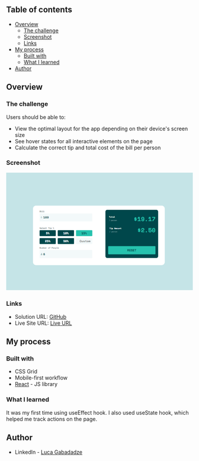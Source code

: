 ## Table of contents

- [Overview](#overview)
  - [The challenge](#the-challenge)
  - [Screenshot](#screenshot)
  - [Links](#links)
- [My process](#my-process)
  - [Built with](#built-with)
  - [What I learned](#what-i-learned)
- [Author](#author)

## Overview

### The challenge

Users should be able to:

- View the optimal layout for the app depending on their device's screen size
- See hover states for all interactive elements on the page
- Calculate the correct tip and total cost of the bill per person

### Screenshot

![](./src/images/screenshot.png)


### Links

- Solution URL: [GitHub](https://github.com/gabadadzeluca/tip-calculator-app-react)
- Live Site URL: [Live URL](https://gabadadzeluca.github.io/tip-calculator-app-react/)

## My process

### Built with

- CSS Grid
- Mobile-first workflow
- [React](https://reactjs.org/) - JS library

### What I learned
It was my first time using useEffect hook. I also used useState hook, which helped me track actions on the page.

## Author

- LinkedIn - [Luca Gabadadze](https://www.linkedin.com/in/luca-gabadadze-6068b324a/)